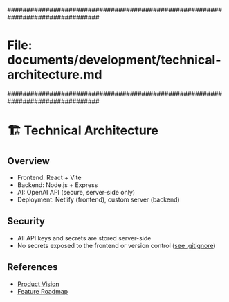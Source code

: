 <!-- File: documents/development/technical-architecture.md -->
################################################################################
# File: documents/development/technical-architecture.md
################################################################################
# 🏗️ Technical Architecture

## Overview
- Frontend: React + Vite
- Backend: Node.js + Express
- AI: OpenAI API (secure, server-side only)
- Deployment: Netlify (frontend), custom server (backend)

## Security
- All API keys and secrets are stored server-side
- No secrets exposed to the frontend or version control ([see .gitignore](../../.gitignore))

## References
- [Product Vision](./product-vision.md)
- [Feature Roadmap](./feature-roadmap.md)
